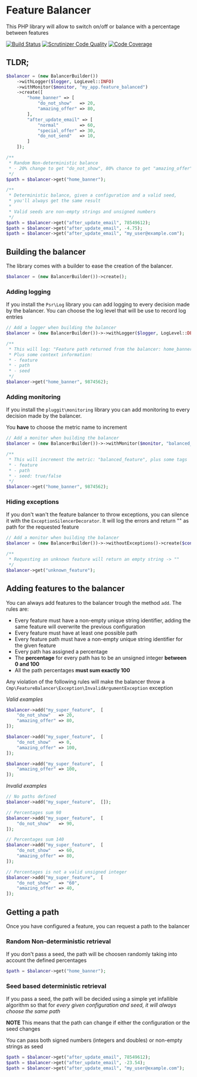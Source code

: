 # Feature Balancer
This PHP library will allow to switch on/off or balance with a percentage between features

[![Build Status](https://scrutinizer-ci.com/g/CMProductions/feature-balancer/badges/build.png?b=master&s=9fe7f6a0144ed3bea324683cdda71c6389a5237d)](https://scrutinizer-ci.com/g/CMProductions/feature-balancer/build-status/master)
[![Scrutinizer Code Quality](https://scrutinizer-ci.com/g/CMProductions/feature-balancer/badges/quality-score.png?b=master&s=2145a438dfeccbb80cb45bf07ad91c2db5497404)](https://scrutinizer-ci.com/g/CMProductions/feature-balancer/?branch=master)
[![Code Coverage](https://scrutinizer-ci.com/g/CMProductions/feature-balancer/badges/coverage.png?b=master&s=b3ebd4804862014430b2cfb73f0233a786417370)](https://scrutinizer-ci.com/g/CMProductions/feature-balancer/?branch=master)

## TLDR;
```php
$balancer = (new BalancerBuilder())
    ->withLogger($logger, LogLevel::INFO)
    ->withMonitor($monitor, "my_app.feature_balanced")
    ->create([
        "home_banner" => [
            "do_not_show"   => 20,
            "amazing_offer" => 80,
        ],
        "after_update_email" => [
            "normal"        => 60,
            "special_offer" => 30,
            "do_not_send"   => 10,
        ]
    ]);

/**
 * Random Non-deterministic balance
 * - 20% change to get "do_not_show", 80% chance to get "amazing_offer"
 */
$path = $balancer->get("home_banner");

/**
 * Deterministic balance, given a configuration and a valid seed, 
 * you'll always get the same result
 *
 * Valid seeds are non-empty strings and unsigned numbers
 */
$path = $balancer->get("after_update_email", 78549612);
$path = $balancer->get("after_update_email", -4.75);
$path = $balancer->get("after_update_email", "my_user@example.com");
```

## Building the balancer
The library comes with a builder to ease the creation of the balancer.
```php
$balancer = (new BalancerBuilder())->create();
```

### Adding logging
If you install the `Psr\Log` library you can add logging to every decision made by the balancer. You can choose the log level that will be use to record log entries
```php
// Add a logger when building the balancer
$balancer = (new BalancerBuilder())->->withLogger($logger, LogLevel::DEBUG)->create($config);

/** 
 * This will log: "Feature path returned from the balancer: home_banner -> amazing_offer"
 * Plus some context information:
 * - feature
 * - path
 * - seed
 */
$balancer->get("home_banner", 9874562);
```

### Adding monitoring
If you install the `pluggit\monitoring` library you can add monitoring to every decision made by the balancer. 

You **have** to choose the metric name to increment
```php
// Add a monitor when building the balancer
$balancer = (new BalancerBuilder())->->withMonitor($monitor, "balanced_feature")->create($config);

/** 
 * This will increment the metric: "balanced_feature", plus some tags
 * - feature
 * - path
 * - seed: true/false
 */
$balancer->get("home_banner", 9874562);
```

### Hiding exceptions
If you don't wan't the feature balancer to throw exceptions, you can silence it with the `ExceptionSilencerDecorator`. It will log the errors and return "" as path for the requested feature
```php
// Add a monitor when building the balancer
$balancer = (new BalancerBuilder())->->withoutExceptions()->create($config);

/** 
 * Requesting an unknown feature will return an empty string -> ""
 */
$balancer->get("unknown_feature");
```

## Adding features to the balancer
You can always add features to the balancer trough the method `add`. The rules are:
* Every feature must have a non-empty unique string identifier, adding the same feature will overwrite the previous configuration
* Every feature must have at least one possible path
* Every feature path must have a non-empty unique string identifier for the given feature
* Every path has assigned a percentage
* The **percentage** for every path has to be an unsigned integer **between 0 and 100**
* All the path percentages **must sum exactly 100**

Any violation of the following rules will make the balancer throw a `Cmp\FeatureBalancer\Exception\InvalidArgumentException` exception

*Valid examples*
```php
$balancer->add("my_super_feature",  [
    "do_not_show"   => 20,
    "amazing_offer" => 80,
]);

$balancer->add("my_super_feature",  [
    "do_not_show"   => 0,
    "amazing_offer" => 100,
]);

$balancer->add("my_super_feature",  [
    "amazing_offer" => 100,
]);
```

*Invalid examples*
```php
// No paths defined
$balancer->add("my_super_feature",  []);

// Percentages sum 90
$balancer->add("my_super_feature",  [
    "do_not_show"   => 90,
]);

// Percentages sum 140
$balancer->add("my_super_feature",  [
    "do_not_show"   => 60,
    "amazing_offer" => 80,
]);

// Percentages is not a valid unsigned integer
$balancer->add("my_super_feature",  [
    "do_not_show"   => "60",
    "amazing_offer" => 40,
]);
```

## Getting a path
Once you have configured a feature, you can request a path to the balancer

### Random Non-deterministic retrieval
If you don't pass a seed, the path will be choosen randomly taking into account the defined percentages
```php
$path = $balancer->get("home_banner");
```

### Seed based deterministic retrieval
If you pass a seed, the path will be decided using a simple yet infallible algorithm so that for *every given configuration and seed, it will always choose the same path*

**NOTE** This means that the path can change if either the configuration or the seed changes

You can pass both signed numbers (integers and doubles) or non-empty strings as seed

```php
$path = $balancer->get("after_update_email", 78549612);
$path = $balancer->get("after_update_email", -23.54);
$path = $balancer->get("after_update_email", "my_user@example.com");
```
